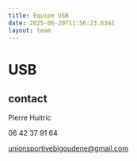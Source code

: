 ```yaml
---
title: Équipe USB
date: 2025-06-20T11:56:23.634Z
layout: team
---
```


# USB



## contact 

Pierre Huitric 

06 42 37 91 64

unionsportivebigoudene@gmail.com

